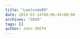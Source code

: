 ```yaml
---
title: "Leetcode09"
date: 2019-03-14T00:06:45+08:00
archives: "2019"
tags: []
author: John SMITH
---
```

